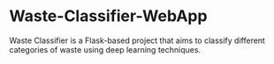 # Waste-Classifier-WebApp
Waste Classifier is a Flask-based project that aims to classify different categories of waste using deep learning techniques. 

